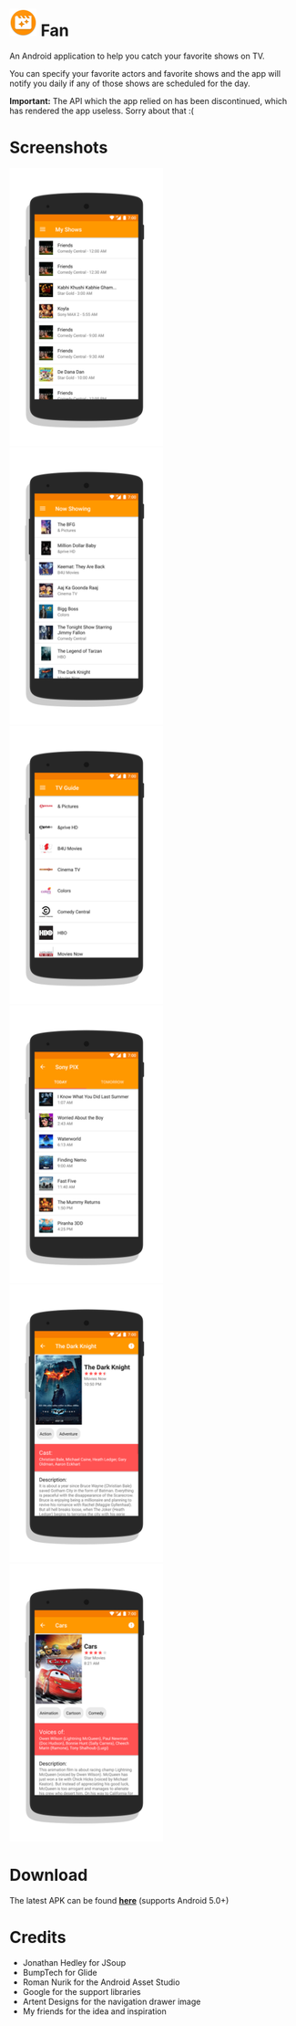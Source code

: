 # ![](https://github.com/psyclone20/Fan/blob/master/app/src/main/res/mipmap-mdpi/ic_launcher.png) Fan
An Android application to help you catch your favorite shows on TV.

You can specify your favorite actors and favorite shows and the app will notify you daily if any of those shows are scheduled for the day.

**Important:** The API which the app relied on has been discontinued, which has rendered the app useless. Sorry about that :(

# Screenshots
<img src="https://github.com/psyclone20/Fan/blob/master/screenshots/my_shows.png" width="270" height="486" /> <img src="https://github.com/psyclone20/Fan/blob/master/screenshots/now_showing.png" width="270" height="486" /> <img src="https://github.com/psyclone20/Fan/blob/master/screenshots/tv_guide.png" width="270" height="486" /> <img src="https://github.com/psyclone20/Fan/blob/master/screenshots/channel.png" width="270" height="486" /> <img src="https://github.com/psyclone20/Fan/blob/master/screenshots/show1.png" width="270" height="486" /> <img src="https://github.com/psyclone20/Fan/blob/master/screenshots/show2.png" width="270" height="486" />

# Download
The latest APK can be found **[here](https://goo.gl/7kEkti)** (supports Android 5.0+)

# Credits
* Jonathan Hedley for JSoup
* BumpTech for Glide
* Roman Nurik for the Android Asset Studio
* Google for the support libraries
* Artent Designs for the navigation drawer image
* My friends for the idea and inspiration
